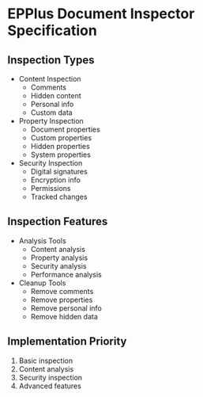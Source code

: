 # EPPlus Document Inspector Specification

## Inspection Types
- Content Inspection
  - Comments
  - Hidden content
  - Personal info
  - Custom data
- Property Inspection
  - Document properties
  - Custom properties
  - Hidden properties
  - System properties
- Security Inspection
  - Digital signatures
  - Encryption info
  - Permissions
  - Tracked changes

## Inspection Features
- Analysis Tools
  - Content analysis
  - Property analysis
  - Security analysis
  - Performance analysis
- Cleanup Tools
  - Remove comments
  - Remove properties
  - Remove personal info
  - Remove hidden data

## Implementation Priority
1. Basic inspection
2. Content analysis
3. Security inspection
4. Advanced features